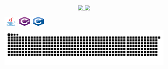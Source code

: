  <div align="center">
  <a href="https://github.com/JovemHacker">
  <img height="180em" src="https://github-readme-stats.vercel.app/api?username=JovemHacker&show_icons=true&theme=dark&include_all_commits=true&count_private=true"/>
  <img height="180em" src="https://github-readme-stats.vercel.app/api/top-langs/?username=JovemHacker&layout=compact&langs_count=7&theme=dark"/>
</div>
<div style="display: inline_block"><br>
  <img align="center" alt="JH-Python" height="30" width="40" src="https://raw.githubusercontent.com/devicons/devicon/master/icons/java/java-original.svg">
  <img align="center" alt="JH-Csharp" height="30" width="40" src="https://raw.githubusercontent.com/devicons/devicon/master/icons/csharp/csharp-original.svg">
  <img align="center" alt="JH-Csharp" height="30" width="40" src="https://raw.githubusercontent.com/devicons/devicon/master/icons/c/c-original.svg">
</div>
 
![Snake animation](https://github.com/JovemHacker/JovemHacker/blob/output/github-contribution-grid-snake.svg)
 
<!--
**JovemHacker/JovemHacker** is a ✨ _special_ ✨ repository because its `README.md` (this file) appears on your GitHub profile.

Here are some ideas to get you started:

- 🔭 I’m currently working on ...
- 🌱 I’m currently learning ...
- 👯 I’m looking to collaborate on ...
- 🤔 I’m looking for help with ...
- 💬 Ask me about ...
- 📫 How to reach me: ...
- 😄 Pronouns: ...
- ⚡ Fun fact: ...
-->

